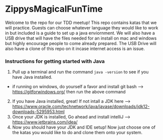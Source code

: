 # ZippysMagicalFunTime
Welcome to the repo for our TDD meetup! This repo contains katas that we will practice. Guests can choose whatever language they would like to work in but included is a guide to set up a java enviornment. We will also have a USB drive that will have the files needed for an install on mac and windows but highly encourage people to come already prepared. The USB Drive will also have a clone of this repo on it incase internet access is an issue.

### Instructions for getting started with Java
1. Pull up a terminal and run the command `java -version` to see if you have Java installed.
  - if running on windows, do yourself a favor and install git bash --> https://gitforwindows.org/ then run the above command
2. If you have Java installed, great! If not intall a JDK here --> https://www.oracle.com/technetwork/java/javase/downloads/jdk12-downloads-5295953.html
3. Once your JDK is installed, Go ahead and install intelliJ --> https://www.jetbrains.com/idea/
4. Now you should have your JDK and IDE setup! Now just choose one of the katas you would like to do and clone them onto your system. 
